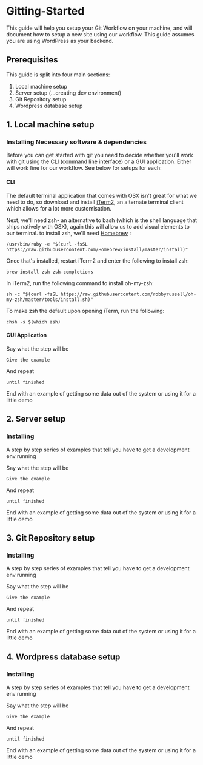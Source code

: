 
# Gitting-Started
This guide will help you setup your Git Workflow on your machine, and will document how to setup a new site using our workflow. This guide assumes you are using WordPress as your backend.

## Prerequisites

This guide is split into four main sections:

 1. Local machine setup
 2. Server setup (...creating dev environment)
 3. Git Repository setup
 4. Wordpress database setup


## 1. Local machine setup
### Installing Necessary software & dependencies

Before you can get started with git you need to decide whether you'll work with git using the CLI (command line interface) or a GUI application. Either will work fine for our workflow. See below for setups for each:

#### CLI
The default terminal application that comes with OSX isn't great for what we need to do, so download and install [iTerm2](https://www.iterm2.com/), an alternate terminal client which allows for a lot more customisation.

Next, we'll need zsh- an alternative to bash (which is the shell language that ships natively with OSX), again this will allow us to add visual elements to our terminal. to install zsh, we'll need [Homebrew](https://brew.sh/) :
```
/usr/bin/ruby -e "$(curl -fsSL https://raw.githubusercontent.com/Homebrew/install/master/install)"
```
Once that's installed, restart iTerm2 and enter the following to install zsh:
```
brew install zsh zsh-completions
```

In iTerm2, run the following command to install oh-my-zsh:
```
sh -c "$(curl -fsSL https://raw.githubusercontent.com/robbyrussell/oh-my-zsh/master/tools/install.sh)"
```
To make zsh the default upon opening iTerm, run the following:
```
chsh -s $(which zsh)
```

#### GUI Application


Say what the step will be

```
Give the example
```

And repeat

```
until finished
```

End with an example of getting some data out of the system or using it for a little demo
## 2. Server setup
### Installing

A step by step series of examples that tell you have to get a development env running

Say what the step will be

```
Give the example
```

And repeat

```
until finished
```

End with an example of getting some data out of the system or using it for a little demo
## 3. Git Repository setup
### Installing

A step by step series of examples that tell you have to get a development env running

Say what the step will be

```
Give the example
```

And repeat

```
until finished
```

End with an example of getting some data out of the system or using it for a little demo
## 4. Wordpress database setup
### Installing

A step by step series of examples that tell you have to get a development env running

Say what the step will be

```
Give the example
```

And repeat

```
until finished
```

End with an example of getting some data out of the system or using it for a little demo
